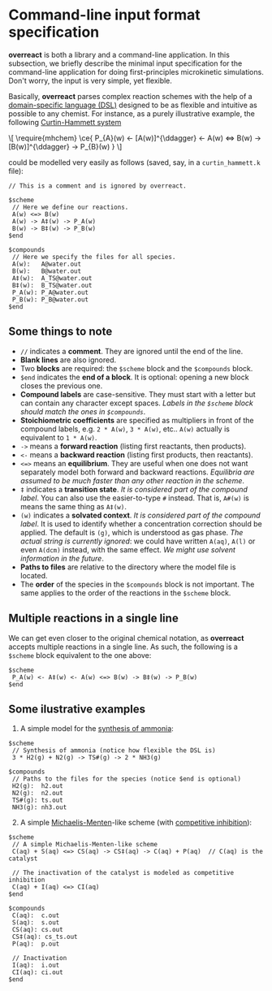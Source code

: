 # Command-line input format specification

**overreact** is both a library and a command-line application.
In this subsection, we briefly describe the minimal input specification for the command-line application for doing first-principles microkinetic simulations.
Don't worry, the input is very simple, yet flexible.

<!-- TODO: cite this docs in the paper: "Further guidance and advanced usage information is available in the online documentation (\hrefdoc)". -->

Basically, **overreact** parses complex reaction schemes with the help of a [domain-specific language (DSL)](https://en.wikipedia.org/wiki/Domain-specific_language) designed to be as flexible and intuitive as possible to any chemist.
For instance, as a purely illustrative example, the following [Curtin-Hammett system](https://en.wikipedia.org/wiki/Curtin%E2%80%93Hammett_principle)

<!-- CITE 10.1021/jo00404a002 ? -->

\\[
\require{mhchem}
\ce{
P\_{A}(w)
<- [A(w)]^{\ddagger}
<- A(w)
<=> B(w)
-> [B(w)]^{\ddagger}
-> P\_{B}(w)
}
\\]

could be modelled very easily as follows (saved, say, in a `curtin_hammett.k` file):

```
// This is a comment and is ignored by overreact.

$scheme
 // Here we define our reactions.
 A(w) <=> B(w)
 A(w) -> A‡(w) -> P_A(w)
 B(w) -> B‡(w) -> P_B(w)
$end

$compounds
 // Here we specify the files for all species.
 A(w):   A@water.out
 B(w):   B@water.out
 A‡(w):  A_TS@water.out
 B‡(w):  B_TS@water.out
 P_A(w): P_A@water.out
 P_B(w): P_B@water.out
$end
```

## Some things to note

-   `//` indicates a **comment**.
    They are ignored until the end of the line.
-   **Blank lines** are also ignored.
-   Two **blocks** are required: the `$scheme` block and the `$compounds`
    block.
-   `$end` indicates the **end of a block**.
    It is optional: opening a new block closes the previous one.
-   **Compound labels** are case-sensitive.
    They must start with a letter but can contain any character
    except spaces.
    _Labels in the `$scheme` block should match the ones in `$compounds`_.
-   **Stoichiometric coefficients** are specified as multipliers in front of
    the compound labels, e.g. `2 * A(w)`, `3 * A(w)`, etc..
    `A(w)` actually is equivalent to `1 * A(w)`.
-   `->` means a **forward reaction** (listing first reactants, then products).
-   `<-` means a **backward reaction** (listing first products, then reactants).
-   `<=>` means an **equilibrium**.
    They are useful when one does not want separately model both forward and
    backward reactions.
    _Equilibria are assumed to be much faster than any other reaction in the
    scheme_.
-   `‡` indicates a **transition state**.
    _It is considered part of the compound label_.
    You can also use the easier-to-type `#` instead.
    That is, `A#(w)` is means the same thing as `A‡(w)`.
-   `(w)` indicates a **solvated context**.
    _It is considered part of the compound label_.
    It is used to identify whether a concentration correction should be
    applied.
    The default is `(g)`, which is understood as gas phase.
    _The actual string is currently ignored_: we could have written `A(aq)`,
    `A(l)` or even `A(dcm)` instead, with the same effect.
    _We might use solvent information in the future_.
-   **Paths to files** are relative to the directory where the model file is
    located.
-   The **order** of the species in the `$compounds` block is not important.
    The same applies to the order of the reactions in the `$scheme` block.

## Multiple reactions in a single line

We can get even closer to the original chemical notation, as **overreact**
accepts multiple reactions in a single line.
As such, the following is a `$scheme` block equivalent to the one above:

```
$scheme
 P_A(w) <- A‡(w) <- A(w) <=> B(w) -> B‡(w) -> P_B(w)
$end
```

## Some ilustrative examples

1. A simple model for the [synthesis of ammonia](https://en.wikipedia.org/wiki/Haber_process):

```
$scheme
 // Synthesis of ammonia (notice how flexible the DSL is)
 3 * H2(g) + N2(g) -> TS#(g) -> 2 * NH3(g)

$compounds
 // Paths to the files for the species (notice $end is optional)
 H2(g):  h2.out
 N2(g):  n2.out
 TS#(g): ts.out
 NH3(g): nh3.out
```

2. A simple
   [Michaelis-Menten](https://en.wikipedia.org/wiki/Michaelis%E2%80%93Menten_kinetics)-like
   scheme (with [competitive inhibition](https://en.wikipedia.org/wiki/Competitive_inhibition)):

```
$scheme
 // A simple Michaelis-Menten-like scheme
 C(aq) + S(aq) <=> CS(aq) -> CS‡(aq) -> C(aq) + P(aq)  // C(aq) is the catalyst

 // The inactivation of the catalyst is modeled as competitive inhibition
 C(aq) + I(aq) <=> CI(aq)
$end

$compounds
 C(aq):  c.out
 S(aq):  s.out
 CS(aq): cs.out
 CS‡(aq): cs_ts.out
 P(aq):  p.out

 // Inactivation
 I(aq):  i.out
 CI(aq): ci.out
$end
```
